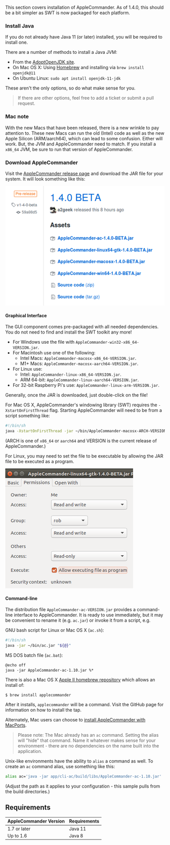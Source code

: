 This section covers installation of AppleCommander. As of 1.4.0, this should be a bit simpler as SWT is now packaged for each platform.

### Install Java

If you do not already have Java 11 (or later) installed, you will be required to install one.

There are a number of methods to install a Java JVM:

* From the [AdoptOpenJDK site](https://adoptopenjdk.net/).
* On Mac OS X: Using [Homebrew](https://brew.sh/) and installing via `brew install openjdk@11`
* On Ubuntu Linux: `sudo apt install openjdk-11-jdk`

These aren't the only options, so do what make sense for you. 

> If there are other options, feel free to add a ticket or submit a pull request.

### Mac note

With the new Macs that have been released, there is a new wrinkle to pay attention to. These new Macs can run the old (Intel) code as well as the new Apple Silicon (ARM/aarch64), which can lead to some confusion. Either will work. But, the JVM and AppleCommander need to match. If you install a `x86_64` JVM, be sure to run that version of AppleCommander.

### Download AppleCommander

Visit the [AppleCommander release page](https://github.com/AppleCommander/AppleCommander/releases) and download the JAR file for your system.  It will look something like this:

![GitHub release page for AppleCommander](images/github-release-page.png)

#### Graphical Interface

The GUI component comes pre-packaged with all needed dependencies. You do not need to find and install the SWT toolkit any more!

* For Windows use the file with `AppleCommander-win32-x86_64-VERSION.jar`.
* For Macintosh use one of the following:
    * Intel Macs: `AppleCommander-macosx-x86_64-VERSION.jar`.
    * M1+ Macs: `AppleCommander-macosx-aarch64-VERSION.jar`.
* For Linux use:
    * Intel: `AppleCommander-linux-x86_64-VERSION.jar`.
    * ARM 64-bit: `AppleCommander-linux-aarch64-VERSION.jar`.
* For 32-bit Raspberry Pi's use: `AppleCommander-linux-arm-VERSION.jar`.

Generally, once the JAR is downloaded, just double-click on the file!

For Mac OS X, AppleCommander's windowing library (SWT) requires the `-XstartOnFirstThread` flag. Starting AppleCommander will need to be from a script something like:
```bash
#!/bin/sh
java -XstartOnFirstThread -jar ~/bin/AppleCommander-macosx-ARCH-VERSION.jar
```
(ARCH is one of `x86_64` or `aarch64` and VERSION is the current release of AppleCommander.)

For Linux, you may need to set the file to be executable by allowing the JAR file to be executed as a program.

![Setting execute permission in Ubuntu Linux](images/linux-ubuntu-properties.png)

#### Command-line

The distribution file `AppleCommander-ac-VERSION.jar` provides a command-line interface to AppleCommander. It is ready to use immediately, but it may be convenient to rename it (e.g. `ac.jar`) or invoke it from a script, e.g.

GNU bash script for Linux or Mac OS X (`ac.sh`):
```bash
#!/bin/sh
java -jar ~/bin/ac.jar "${@}"
```

MS DOS batch file (`ac.bat`):
```batch
@echo off
java -jar AppleCommander-ac-1.10.jar %*
```

There is also a Mac OS X [Apple II homebrew repository](https://github.com/lifepillar/homebrew-appleii) which allows an install of:
```
$ brew install applecommander
```
After it installs, `applecommander` will be a command. Visit the GitHub page for information on how to install the tap.

Alternately, Mac users can choose to [install AppleCommander with MacPorts](https://ports.macports.org/port/AppleCommander).

> Please note: The Mac already has an `ac` command. Setting the alias will "hide" that command. Name it whatever makes sense for your environment - there are no dependencies on the name built into the application.

Unix-like environments have the ability to `alias` a command as well. To create an `ac` command alias, use something like this:
```bash
alias ac='java -jar app/cli-ac/build/libs/AppleCommander-ac-1.10.jar'
```
(Adjust the path as it applies to your configuration - this sample pulls from the build directories.)

## Requirements

| AppleCommander Version | Requirements |
| --- | --- |
| 1.7 or later | Java 11 | 
| Up to 1.6 | Java 8 |
